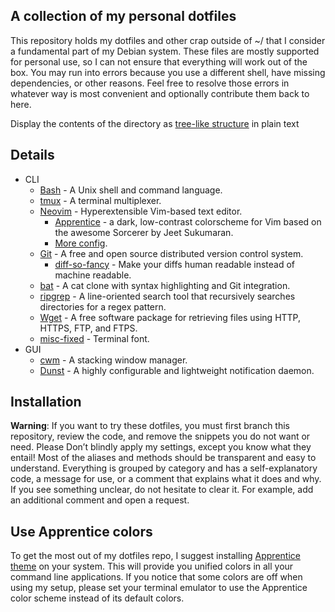 A collection of my personal dotfiles
------------------------------------ 

This repository holds my dotfiles and other crap outside of ~/ that I consider
a fundamental part of my Debian system. These files are mostly supported for
personal use, so I can not ensure that everything will work out of the box. You
may run into errors because you use a different shell, have missing
dependencies, or other reasons. Feel free to resolve those errors in whatever
way is most convenient and optionally contribute them back to here.

Display the contents of the directory as [tree-like structure](https://raw.githubusercontent.com/stefanatnullnet/dotfiles/main/tree) in plain text

Details
-------

- CLI
    - [Bash](https://git.savannah.gnu.org/cgit/bash.git) - A Unix shell and command language.
    - [tmux](https://github.com/tmux/tmux) - A terminal multiplexer.
    - [Neovim](https://github.com/neovim/neovim) - Hyperextensible Vim-based text editor.
        - [Apprentice](https://romainl.github.io/Apprentice/) - a dark, low-contrast colorscheme for Vim based on the awesome Sorcerer by Jeet Sukumaran.
        - [More config](https://github.com/dikiaap/dotfiles/blob/master/init.vim).
    - [Git](https://github.com/git/git) - A free and open source distributed version control system.
        - [diff-so-fancy](https://github.com/so-fancy/diff-so-fancy) - Make your diffs human readable instead of machine readable.
    - [bat](https://github.com/sharkdp/bat) - A cat clone with syntax highlighting and Git integration.
    - [ripgrep](https://github.com/BurntSushi/ripgrep) - A line-oriented search tool that recursively searches directories for a regex pattern.
    - [Wget](https://git.savannah.gnu.org/cgit/wget.git) - A free software package for retrieving files using HTTP, HTTPS, FTP, and FTPS.
    - [misc-fixed](https://github.com/source-foundry/Hack) - Terminal font.
- GUI
    - [cwm](https://en.wikipedia.org/wiki/Fixed_(typeface)) - A stacking window manager.
    - [Dunst](https://github.com/dunst-project/dunst) - A highly configurable and lightweight notification daemon.

Installation
------------

**Warning**: If you want to try these dotfiles, you must first branch this
repository, review the code, and remove the snippets you do not want or need.
Please Don’t blindly apply my settings, except you know what they entail! Most
of the aliases and methods should be transparent and easy to understand.
Everything is grouped by category and has a self-explanatory code, a message
for use, or a comment that explains what it does and why. If you see something
unclear, do not hesitate to clear it. For example, add an additional comment
and open a request.

Use Apprentice colors
---------------------

To get the most out of my dotfiles repo, I suggest installing [Apprentice
theme](https://romainl.github.io/Apprentice/) on your system. This will provide
you unified colors in all your command line applications. If you notice that
some colors are off when using my setup, please set your terminal emulator to
use the Apprentice color scheme instead of its default colors.

